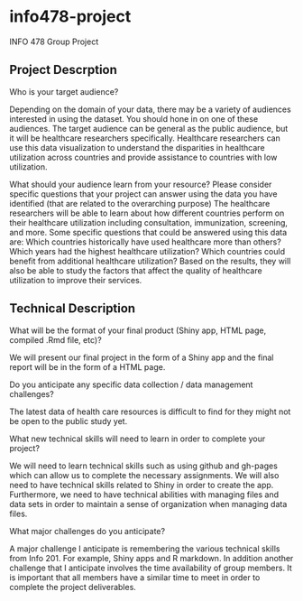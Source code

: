 # info478-project
INFO 478 Group Project

## Project Descrption
Who is your target audience? 

Depending on the domain of your data, there may be a variety of audiences interested in using the dataset. You should hone in on one of these audiences.
The target audience can be general as the public audience, but it will be healthcare researchers specifically. Healthcare researchers can use this data visualization to  understand the disparities in healthcare utilization across countries and provide assistance to countries with low utilization.

What should your audience learn from your resource? Please consider specific questions that your project can answer using the data you have identified (that are related to the overarching purpose)
The healthcare researchers will be able to learn about how different countries perform on their healthcare utilization including consultation, immunization, screening, and more.
Some specific questions that could be answered using this data are:
  Which countries historically have used healthcare more than others?
  Which years had the highest healthcare utilization?
  Which countries could benefit from additional healthcare utilization?
Based on the results, they will also be able to study the factors that affect the quality of healthcare utilization to improve their services.


## Technical Description
What will be the format of your final product (Shiny app, HTML page, compiled .Rmd file, etc)?

We will present our final project in the form of a Shiny app and the final report will be in the form of a HTML page.

Do you anticipate any specific data collection / data management challenges?

The latest data of health care resources is difficult to find for they might not be open to the public study yet.

What new technical skills will need to learn in order to complete your project?

We will need to learn technical skills such as using github and gh-pages which can allow us to complete the necessary assignments. We will also need to have technical skills related to Shiny in order to create the app. Furthermore, we need to have technical abilities with managing files and data sets in order to maintain a sense of organization when managing data files.

What major challenges do you anticipate? 

A major challenge I anticipate is remembering the various technical skills from Info 201. For example, Shiny apps and R markdown. In addition another challenge that I anticipate involves the time availability of group members. It is important that all members have a similar time to meet in order to complete the project deliverables.
